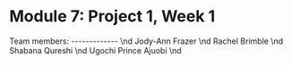 # Module 7: Project 1, Week 1

Team members:
------------- \nd 
Jody-Ann Frazer \nd
Rachel Brimble \nd
Shabana Qureshi \nd
Ugochi Prince Ajuobi \nd